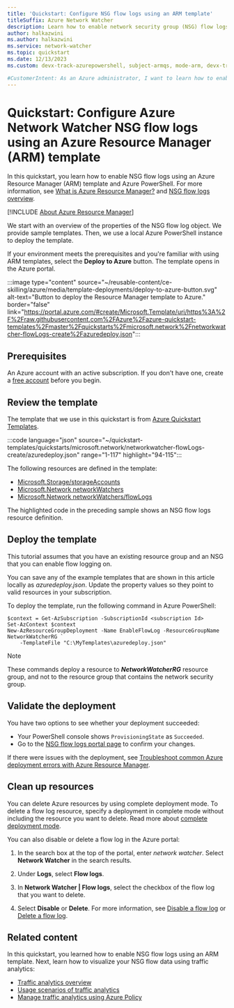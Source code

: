 ```yaml
---
title: 'Quickstart: Configure NSG flow logs using an ARM template'
titleSuffix: Azure Network Watcher
description: Learn how to enable network security group (NSG) flow logs programmatically using an Azure Resource Manager (ARM) template and Azure PowerShell.
author: halkazwini
ms.author: halkazwini
ms.service: network-watcher
ms.topic: quickstart
ms.date: 12/13/2023
ms.custom: devx-track-azurepowershell, subject-armqs, mode-arm, devx-track-arm-template

#CustomerIntent: As an Azure administrator, I want to learn how to enable NSG flow logs using an ARM template so that I can log traffic flowing through a network security group.
---
```


# Quickstart: Configure Azure Network Watcher NSG flow logs using an Azure Resource Manager (ARM) template

In this quickstart, you learn how to enable NSG flow logs using an Azure Resource Manager (ARM) template and Azure PowerShell. For more information, see [What is Azure Resource Manager?](../azure-resource-manager/management/overview.md) and [NSG flow logs overview](nsg-flow-logs-overview.md).

[!INCLUDE [About Azure Resource Manager](../../includes/resource-manager-quickstart-introduction.md)]

We start with an overview of the properties of the NSG flow log object. We provide sample templates. Then, we use a local Azure PowerShell instance to deploy the template.

If your environment meets the prerequisites and you're familiar with using ARM templates, select the **Deploy to Azure** button. The template opens in the Azure portal.

:::image type="content" source="~/reusable-content/ce-skilling/azure/media/template-deployments/deploy-to-azure-button.svg" alt-text="Button to deploy the Resource Manager template to Azure." border="false" link="https://portal.azure.com/#create/Microsoft.Template/uri/https%3A%2F%2Fraw.githubusercontent.com%2FAzure%2Fazure-quickstart-templates%2Fmaster%2Fquickstarts%2Fmicrosoft.network%2Fnetworkwatcher-flowLogs-create%2Fazuredeploy.json":::

## Prerequisites

An Azure account with an active subscription. If you don't have one, create a [free account](https://azure.microsoft.com/free/?WT.mc_id=A261C142F) before you begin.

## Review the template

The template that we use in this quickstart is from [Azure Quickstart Templates](https://azure.microsoft.com/resources/templates/networkwatcher-flowlogs-create/).

:::code language="json" source="~/quickstart-templates/quickstarts/microsoft.network/networkwatcher-flowLogs-create/azuredeploy.json" range="1-117" highlight="94-115":::

The following resources are defined in the template:

- [Microsoft.Storage/storageAccounts](/azure/templates/microsoft.storage/storageaccounts?pivots=deployment-language-arm-template)
- [Microsoft.Network networkWatchers](/azure/templates/microsoft.network/networkwatchers?tabs=bicep&pivots=deployment-language-arm-template)
- [Microsoft.Network networkWatchers/flowLogs](/azure/templates/microsoft.network/networkwatchers/flowlogs?tabs=bicep&pivots=deployment-language-arm-template)

The highlighted code in the preceding sample shows an NSG flow logs resource definition.

## Deploy the template

This tutorial assumes that you have an existing resource group and an NSG that you can enable flow logging on.

You can save any of the example templates that are shown in this article locally as *azuredeploy.json*. Update the property values so they point to valid resources in your subscription.

To deploy the template, run the following command in Azure PowerShell:

```azurepowershell-interactive
$context = Get-AzSubscription -SubscriptionId <subscription Id>
Set-AzContext $context
New-AzResourceGroupDeployment -Name EnableFlowLog -ResourceGroupName NetworkWatcherRG `
    -TemplateFile "C:\MyTemplates\azuredeploy.json"
```

> [!NOTE]
> These commands deploy a resource to ***NetworkWatcherRG*** resource group, and not to the resource group that contains the network security group.

## Validate the deployment

You have two options to see whether your deployment succeeded:

- Your PowerShell console shows `ProvisioningState` as `Succeeded`.
- Go to the [NSG flow logs portal page](https://portal.azure.com/#blade/Microsoft_Azure_Network/NetworkWatcherMenuBlade/flowLogs) to confirm your changes.

If there were issues with the deployment, see [Troubleshoot common Azure deployment errors with Azure Resource Manager](../azure-resource-manager/templates/common-deployment-errors.md).

## Clean up resources

You can delete Azure resources by using complete deployment mode. To delete a flow log resource, specify a deployment in complete mode without including the resource you want to delete. Read more about [complete deployment mode](../azure-resource-manager/templates/deployment-modes.md#complete-mode).

You can also disable or delete a flow log in the Azure portal:

1. In the search box at the top of the portal, enter *network watcher*. Select **Network Watcher** in the search results.

1. Under **Logs**, select **Flow logs**.

1. In **Network Watcher | Flow logs**, select the checkbox of the flow log that you want to delete.

1. Select **Disable** or **Delete**. For more information, see [Disable a flow log](nsg-flow-logs-portal.md#disable-a-flow-log) or [Delete a flow log](nsg-flow-logs-portal.md#delete-a-flow-log).

## Related content

In this quickstart, you learned how to enable NSG flow logs using an ARM template. Next, learn how to visualize your NSG flow data using traffic analytics:

- [Traffic analytics overview](traffic-analytics.md)
- [Usage scenarios of traffic analytics](usage-scenarios-traffic-analytics.md)
- [Manage traffic analytics using Azure Policy](traffic-analytics-policy-portal.md)
